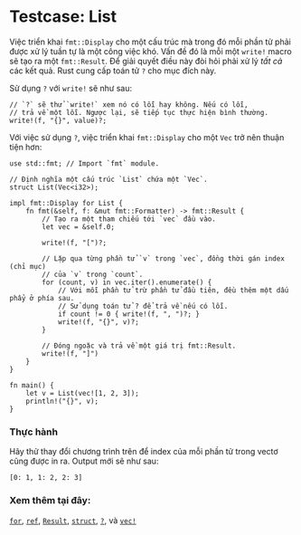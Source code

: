 # Testcase: List

Việc triển khai `fmt::Display` cho một cấu trúc mà trong đó mỗi phần tử phải 
được xử lý tuần tự là một công việc khó. Vấn đề đó là mỗi một `write!` macro 
sẽ tạo ra một `fmt::Result`. Để giải quyết điều này đòi hỏi phải xử lý *tất cả* các kết quả. 
Rust cung cấp toán tử `?` cho mục đích này.

Sử dụng `?` với `write!` sẽ như sau:

```rust,ignore
// `?` sẽ thử `write!` xem nó có lỗi hay không. Nếu có lỗi,
// trả về một lỗi. Ngược lại, sẽ tiếp tục thực hiện bình thường.
write!(f, "{}", value)?;
```

Với việc sử dụng `?`, việc triển khai `fmt::Display` cho một `Vec`
trở nên thuận tiện hơn:

```rust,editable
use std::fmt; // Import `fmt` module.

// Định nghĩa một cấu trúc `List` chứa một `Vec`.
struct List(Vec<i32>);

impl fmt::Display for List {
    fn fmt(&self, f: &mut fmt::Formatter) -> fmt::Result {
        // Tạo ra một tham chiếu tới `vec` đầu vào.
        let vec = &self.0;

        write!(f, "[")?;

        // Lặp qua từng phần tử `v` trong `vec`, đồng thời gán index (chỉ mục) 
        // của `v` trong `count`.
        for (count, v) in vec.iter().enumerate() {
            // Với mỗi phần tử trừ phần tử đầu tiên, đều thêm một dấu phẩy ở phía sau.
            // Sử dụng toán tử ? để trả về nếu có lỗi.
            if count != 0 { write!(f, ", ")?; }
            write!(f, "{}", v)?;
        }

        // Đóng ngoặc và trả về một giá trị fmt::Result.
        write!(f, "]")
    }
}

fn main() {
    let v = List(vec![1, 2, 3]);
    println!("{}", v);
}
```

### Thực hành

Hãy thử thay đổi chương trình trên để index của mỗi phần tử trong vectơ cũng được in ra. Output mới sẽ như sau:

```rust,ignore
[0: 1, 1: 2, 2: 3]
```

### Xem thêm tại đây:

[`for`][for], [`ref`][ref], [`Result`][result], [`struct`][struct],
[`?`][q_mark], và [`vec!`][vec]

[for]: ../../../flow_control/for.md
[result]: ../../../std/result.md
[ref]: ../../../scope/borrow/ref.md
[struct]: ../../../custom_types/structs.md
[q_mark]: ../../../std/result/question_mark.md
[vec]: ../../../std/vec.md


